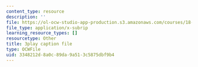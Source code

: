 ```yaml
---
content_type: resource
description: ''
file: https://ol-ocw-studio-app-production.s3.amazonaws.com/courses/18-06sc-linear-algebra-fall-2011/3348212d8a0c89da9a513c5875dbf9b4_yjBerM5jWsc.srt
file_type: application/x-subrip
learning_resource_types: []
resourcetype: Other
title: 3play caption file
type: OCWFile
uid: 3348212d-8a0c-89da-9a51-3c5875dbf9b4
---
```


